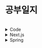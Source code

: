 # 공부일지

<br/>
<details>
<summary>Code</summary>
<div markdown="1">

* 단일 책임 원칙 (SRP)
  * 변경 지점을 하나로 모아서 변경에 쉽게 대처할 수 있는 구조

</div>
</details>

<details>
<summary>Next.js</summary>
<div markdown="1">

* SSR 서버 사이드 렌더링
  * 서버에서 페이지를 렌더링하여 생성한 페이지를 클라이언트에 전송 => 
  <br> 브라우저는 페이지에서 요청한 스크립트를 다운로드하고 DOM 위에 하이드레이션함
* SSG 정적 사이트 생성
  * 빌드 과정에서 정적 페이지를 미리 렌더링해서 HTML 마크업 형태로 제공함
* ISR 증분 정적 재생성
  * 어느 정도의 주기로 정적 페이지를 다시 렌더링함
* 이미지 최적화
  * 모듈 loader : 'akamai' , vercel로 배포하는 경우 loader 속성 필요 없음

</div>
</details>

<details>
<summary>Spring</summary>
<div markdown="1">

* 템플릿 메서드 패턴
  * 변하는 부분(핵심 기능)과 변하지 않는 부분(추가 기능)을 분리하는 방법
* 전략 패턴
  * 변하지 않는 부분을 Context, 변하지 않는 부분을 Strategy라는 인터페이스를 만들고 위임으로 
* 템플릿 콜백 패턴
* 프록시 패턴
* 데코레이터 패턴
* ThreadLocal
  * 해당 쓰레드만 접근할 수 있는 저장소
  * 해당 쓰레드가  쓰레드 로컬을 모두 사용하면 remove를 호출해서 저장된 값을 제거해야한다
</div>
</details>
